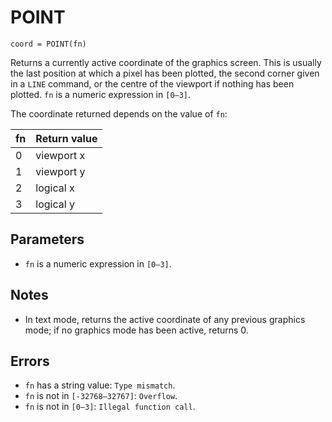 # POINT
`coord = POINT(fn)`

Returns a currently active coordinate of the graphics screen. This is usually the last position at which a pixel has been plotted, the second corner given in a `LINE` command, or the centre of the viewport if nothing has been plotted. `fn` is a numeric expression in `[0—3]`.

The coordinate returned depends on the value of `fn`:

| fn	| Return value|
|-------|-------------|
|0	    | viewport x|
|1	    | viewport y|
|2	    | logical x|
|3	    | logical y|

## Parameters
* `fn` is a numeric expression in `[0—3]`.
## Notes
* In text mode, returns the active coordinate of any previous graphics mode; if no graphics mode has been active, returns 0.
## Errors
* `fn` has a string value: `Type mismatch`.
* `fn` is not in `[-32768—32767]`: `Overflow`.
* `fn` is not in `[0—3]`: `Illegal function call`.